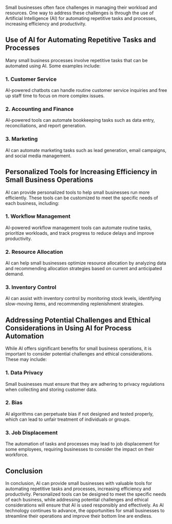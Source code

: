 

Small businesses often face challenges in managing their workload and resources. One way to address these challenges is through the use of Artificial Intelligence (AI) for automating repetitive tasks and processes, increasing efficiency and productivity.

Use of AI for Automating Repetitive Tasks and Processes
-------------------------------------------------------

Many small business processes involve repetitive tasks that can be automated using AI. Some examples include:

### 1. Customer Service

AI-powered chatbots can handle routine customer service inquiries and free up staff time to focus on more complex issues.

### 2. Accounting and Finance

AI-powered tools can automate bookkeeping tasks such as data entry, reconciliations, and report generation.

### 3. Marketing

AI can automate marketing tasks such as lead generation, email campaigns, and social media management.

Personalized Tools for Increasing Efficiency in Small Business Operations
-------------------------------------------------------------------------

AI can provide personalized tools to help small businesses run more efficiently. These tools can be customized to meet the specific needs of each business, including:

### 1. Workflow Management

AI-powered workflow management tools can automate routine tasks, prioritize workloads, and track progress to reduce delays and improve productivity.

### 2. Resource Allocation

AI can help small businesses optimize resource allocation by analyzing data and recommending allocation strategies based on current and anticipated demand.

### 3. Inventory Control

AI can assist with inventory control by monitoring stock levels, identifying slow-moving items, and recommending replenishment strategies.

Addressing Potential Challenges and Ethical Considerations in Using AI for Process Automation
---------------------------------------------------------------------------------------------

While AI offers significant benefits for small business operations, it is important to consider potential challenges and ethical considerations. These may include:

### 1. Data Privacy

Small businesses must ensure that they are adhering to privacy regulations when collecting and storing customer data.

### 2. Bias

AI algorithms can perpetuate bias if not designed and tested properly, which can lead to unfair treatment of individuals or groups.

### 3. Job Displacement

The automation of tasks and processes may lead to job displacement for some employees, requiring businesses to consider the impact on their workforce.

Conclusion
----------

In conclusion, AI can provide small businesses with valuable tools for automating repetitive tasks and processes, increasing efficiency and productivity. Personalized tools can be designed to meet the specific needs of each business, while addressing potential challenges and ethical considerations will ensure that AI is used responsibly and effectively. As AI technology continues to advance, the opportunities for small businesses to streamline their operations and improve their bottom line are endless.
